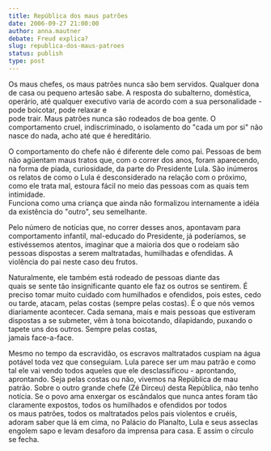 ```yaml
---
title: República dos maus patrões
date: 2006-09-27 21:00:00
author: anna.mautner
debate: Freud explica?
slug: republica-dos-maus-patroes
status: publish 
type: post
---
```


Os maus chefes, os maus patrões nunca são bem servidos. Qualquer dona de casa ou pequeno artesão sabe. A resposta do subalterno, doméstica, operário, até qualquer executivo varia de acordo com a sua personalidade - pode boicotar, pode relaxar e  
pode trair. Maus patrões nunca são rodeados de boa gente. O comportamento cruel, indiscriminado, o isolamento do "cada um por si" não nasce do nada, acho até que é hereditário.   
  
O comportamento do chefe não é diferente dele como pai. Pessoas de bem não agüentam maus tratos que, com o correr dos anos, foram aparecendo, na forma de piada, curiosidade, da parte do Presidente Lula. São inúmeros os relatos de como o Lula é desconsiderado na relação com o próximo, como ele trata mal, estoura fácil no meio das pessoas com as quais tem intimidade.  
Funciona como uma criança que ainda não formalizou internamente a idéia da existência do "outro", seu semelhante.   
  
Pelo número de notícias que, no correr desses anos, apontavam para comportamento infantil, mal-educado do Presidente, já poderíamos, se estivéssemos atentos, imaginar que a maioria dos que o rodeiam são pessoas dispostas a serem maltratadas, humilhadas e ofendidas. A violência do pai neste caso deu frutos.   
  
Naturalmente, ele também está rodeado de pessoas diante das  
quais se sente tão insignificante quanto ele faz os outros se sentirem. É preciso tomar muito cuidado com humilhados e ofendidos, pois estes, cedo ou tarde, atacam, pelas costas (sempre pelas costas). É o que nós vemos diariamente acontecer. Cada semana, mais e mais pessoas que estiveram dispostas a se submeter, vêm à tona boicotando, dilapidando, puxando o tapete uns dos outros. Sempre pelas costas,  
jamais face-a-face.   
  
Mesmo no tempo da escravidão, os escravos maltratados cuspiam na água potável toda vez que conseguiam. Lula parece ser um mau patrão e como tal ele vai vendo todos aqueles que ele desclassificou - aprontando, aprontando. Seja pelas costas ou não, vivemos na República de mau patrão. Sobre o outro grande chefe (Zé Dirceu) desta República, não tenho notícia. Se o povo ama enxergar os escândalos que nunca antes foram tão claramente expostos, todos os humilhados e ofendidos por todos  
os maus patrões, todos os maltratados pelos pais violentos e cruéis, adoram saber que lá em cima, no Palácio do Planalto, Lula e seus asseclas engolem sapo e levam desaforo da imprensa para casa. E assim o círculo se fecha. 


